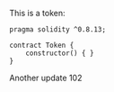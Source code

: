 This is a token: 

```
pragma solidity ^0.8.13;

contract Token {
    constructor() { }
}

```

Another update 102